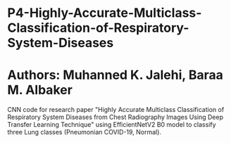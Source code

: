 # P4-Highly-Accurate-Multiclass-Classification-of-Respiratory-System-Diseases
# Authors: Muhanned K. Jalehi,  Baraa M. Albaker

CNN code for research paper "Highly Accurate Multiclass Classification of Respiratory System Diseases from Chest Radiography Images Using Deep Transfer Learning Technique" using EfficientNetV2 B0 model to classify three Lung classes (Pneumonian COVID-19, Normal).

